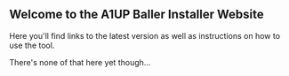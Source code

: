 ## Welcome to the A1UP Baller Installer Website

Here you'll find links to the latest version as well as instructions on how to use the tool.

There's none of that here yet though...
